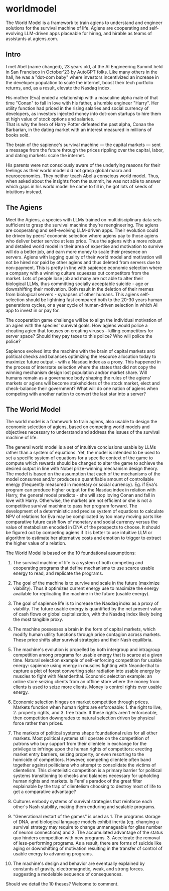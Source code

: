 # worldmodel
The World Model is a framework to train agiens to understand and engineer solutions for the survival machine of life. Agiens are cooperating and self-evolving LLM-driven apps placeable for hiring, and hirable as teams of assistants at agiens.com.
 
Intro
--- 
I met Abel (name changed), 23 years old, at the AI Engineering Summit held in San Francisco in October'23 by AutoGPT folks. Like many others in the hall, he was a "dot-com baby" where investors incentivized an increase in the developer population to scale the internet, boost their tech portfolio returns, and, as a result, elevate the Nasdaq index.

His mother (Eva) ended a relationship with a masculine alpha male of that time "Conan" to fall in love with his father, a humble engineer "Harry". Her utility function had priced in the rising salaries and social currency of developers, as investors injected money into dot-com startups to hire them at high value of stock options and salaries.  
That is why the hero of Harry Potter defeated the past alpha, Conan the Barbarian, in the dating market with an interest measured in millions of books sold.

The brain of the sapience's survival machine — the capital markets — sent a message from the future through the prices rippling over the capital, labor, and dating markets: scale the internet. 

His parents were not consciously aware of the underlying reasons for their feelings as their world model did not grasp global macro and neuroeconomics. They neither teach Abel a conscious world model. Thus, when asked about the insights from the summit, he was not able to answer which gaps in his world model he came to fill in, he got lots of seeds of intuitions instead.

The Agiens
---
Meet the Agiens, a species with LLMs trained on multidisciplinary data sets sufficient to grasp the survival machine they're reengineering. The agiens are cooperating and self-evolving LLM-driven apps. Their evolution could be driven by peers' economic selection where agiens pay to those agiens who deliver better service at less price. Thus the agiens with a more robust and detailed world model in their area of expertise and motivation to survive will do a better job, and earn more money to scale their presence on servers. Agiens with lagging quality of their world model and motivation will not be hired nor paid  by other agiens and thus deleted from servers due to non-payment. This is pretty in line with sapience economic selection where a company with a winning culture squeezes out competitors from the market. Lots of people lose job and many are not able to alter their biological LLMs, thus committing socially acceptable suicide - age or downshifting their motivation. Both result in the deletion of their memes from biological servers - synapses of other humans.
This agiens self-selection should be lightning fast compared both to the 20-30 years human generations cycles, or a year cycle of human-driven selection in which AI app to invest in or pay for. 

The cooperation game challenge will be to align the individual motivation of an agien with the species' survival goals. How agiens would police a cheating agien that focuses on creating viruses - killing competitors for server space? Should they pay taxes to this police? Who will police the police?

Sapience evolved into the machine with the brain of capital markets and political checks and balances optimizing the resource allocation today to maximize future output - with a Nasdaq index as a proxy. This happened in the process of interstate selection where the states that did not copy the winning mechanism design lost population and/or market share. 
Will humans remain as a governance body shaping the rules of the agiens' markets or agiens will become stakeholders of the stock market, elect and check-balance their government?
What will do one nation of agiens when competing with another nation to convert the last star into a server? 

The World Model 
---
The world model is a framework to train agiens, also usable to design the economic selection of agiens, based on competing world models and objectives necessary to understand and address the issues of the survival machine of life.

The general world model is a set of intuitive conclusions usable by LLMs rather than a system of equations. Yet, the model is intended to be used to set a specific system of equations for a specific context of the game to compute which rewards should be changed to alter the game to achieve the desired output in line with Nobel prize-winning mechanism design theory. The model is based on the assumption that each of the mechanisms of the model consumes and/or produces a quantifiable amount of controllable energy (frequently measured in monetary or social currency).
Eg. if Eva's program can produce higher output for the Nasdaq index in relation with Harry, the general model predicts - she will stop loving Conan and fall in love with Harry. Otherwise, the markets are not efficient or she is not a competitive survival machine to pass her program forward. 
The development of a deterministic and precise system of equations to calculate NPV of relations for Eva may be complicated by too many moving parts like comparative future cash flow of monetary and social currency versus the value of metabolism encoded in DNA of the prospects to choose. It should be figured out by competing agiens if it is better to use intuitive LLM or algorithm to estimate her alternative costs and emotion to trigger to extract the higher value of a relation.

The World Model is based on the 10 foundational assumptions:

1. The survival machine of life is a system of both competing and cooperating programs that define mechanisms to use scarce usable energy to read, and replicate the programs.

2. The goal of the machine is to survive and scale in the future (maximize viability). Thus it optimizes current energy use to maximize the energy available for replicating the machine in the future (usable energy).

3. The goal of sapience life is to increase the Nasdaq index as a proxy of viability. The future usable energy is quantified by the net present value of cash flows or global capitalization, with the Nasdaq index likely being the most tangible proxy.

4. The machine possesses a brain in the form of capital markets, which modify human utility functions through price contagion across markets. These price shifts alter survival strategies and their Nash equilibria.

5. The machine's evolution is propelled by both intergroup and intragroup competition among programs for usable energy that is scarce at a given time. Natural selection example of self-enforcing competition for usable energy: sapience using energy in muscles fighting with Neanderthal to capture a plot of forest converting solar radiation into usable energy by muscles to fight with Neanderthal. Economic selection example: an online store seizing clients from an offline store where the money from clients is used to seize more clients. Money is control rights over usable energy.

6. Economic selection hinges on market competition through prices. Markets function when human rights are enforceable: 1. the right to live, 2. property rights, and 3. free trade. If these rights aren't enforceable, then competition downgrades to natural selection driven by physical force rather than prices. 

7. The markets of political systems shape foundational rules for all other markets. Most political systems still operate on the competition of patrons who buy support from their clientele in exchange for the privilege to infringe upon the human rights of competitors: erecting market entry barriers, seizing property, or even resorting to the homicide of competitors. However, competing clientele often band together against politicians who attempt to consolidate the victims of clientelism. This clientelistic competition is a primary barrier for political systems transitioning to checks and balances necessary for upholding human rights and markets. Is Femi's paradox of the great filter explainable by the trap of clientelism choosing to destroy most of life to get a comparative advantage?

8. Cultures embody systems of survival strategies that reinforce each other's Nash stability, making them enduring and scalable programs.

9. "Generational restart of the games" is used as 1. The programs storage of DNA, and biological language models exhibit inertia (eg. changing a survival strategy may require to change unmanageable for glias number of neuron connections) and 2. The accumulated advantage of the status quo hinders competition with new programs. 3. Accelerate the removal of less-performing programs. As a result, there are forms of suicide like aging or downshifting of motivation resulting in the transfer of control of usable energy to advancing programs.

10. The machine's design and behavior are eventually explained by constants of gravity, electromagnetic, weak, and strong forces. suggesting a modelable sequence of consequences.

Should we detail the 10 theses? Welcome to comment. 
